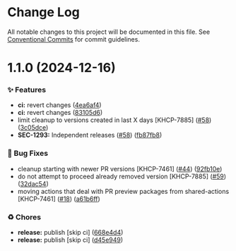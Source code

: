 # Change Log

All notable changes to this project will be documented in this file.
See [Conventional Commits](https://conventionalcommits.org) for commit guidelines.

# 1.1.0 (2024-12-16)


### ✨ Features

* **ci:** revert changes ([4ea6af4](https://github.com/Kong/public-shared-actions/commit/4ea6af4a43d3fc3695f27945376fb6a7aff47b30))
* **ci:** revert changes ([83105d6](https://github.com/Kong/public-shared-actions/commit/83105d674d1d85733477145289a0f195bc92940d))
* limit cleanup to versions created in last X days [KHCP-7885] ([#58](https://github.com/Kong/public-shared-actions/issues/58)) ([3c05dce](https://github.com/Kong/public-shared-actions/commit/3c05dce1fddb81fa49b2eb6c57e613be238bb917))
* **SEC-1293:** Independent releases ([#58](https://github.com/Kong/public-shared-actions/issues/58)) ([fb87fb8](https://github.com/Kong/public-shared-actions/commit/fb87fb8b11c77c8e35494829210ae2adf2a04461))


### 🐛 Bug Fixes

* cleanup starting with newer PR versions [KHCP-7461] ([#44](https://github.com/Kong/public-shared-actions/issues/44)) ([92fb10e](https://github.com/Kong/public-shared-actions/commit/92fb10ede738f04f917230d01da70ec0c69ce4b3))
* do not attempt to proceed already removed version [KHCP-7885] ([#59](https://github.com/Kong/public-shared-actions/issues/59)) ([32dac54](https://github.com/Kong/public-shared-actions/commit/32dac54b94ba0e1c2d1ab7e9c78543dc8ad358d5))
* moving actions that deal with PR preview packages from shared-actions [KHCP-7461] ([#18](https://github.com/Kong/public-shared-actions/issues/18)) ([a61b6ff](https://github.com/Kong/public-shared-actions/commit/a61b6ff5141d0692f3a0fe1c2bff5b4c1b63aee7))


### ♻️ Chores

* **release:** publish [skip ci] ([668e4d4](https://github.com/Kong/public-shared-actions/commit/668e4d4110f5ff4c45b05795f6d7a4af0433a66b))
* **release:** publish [skip ci] ([d45e949](https://github.com/Kong/public-shared-actions/commit/d45e949cac4fd5a308d48e1cdd8f5c32211960a1))
